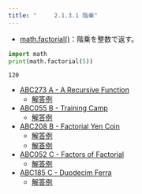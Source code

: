 ```yaml
---
title: "　　　2.1.3.1 階乗"
---
```


* [math.factorial()](https://docs.python.org/ja/3/library/math.html#math.factorial)：階乗を整数で返す。

```python:サンプルコード：sample_93.py
import math
print(math.factorial(5))
```

```text:実行結果
120
```

- [ABC273 A - A Recursive Function](https://atcoder.jp/contests/abc273/tasks/abc273_a)
    - [解答例](https://atcoder.jp/contests/abc273/submissions/36077313)
- [ABC055 B - Training Camp](https://atcoder.jp/contests/abc055/tasks/abc055_b)
    - [解答例](https://atcoder.jp/contests/abc055/submissions/15223586)
- [ABC208 B - Factorial Yen Coin](https://atcoder.jp/contests/abc208/tasks/abc208_b)
    - [解答例](https://atcoder.jp/contests/abc208/submissions/24702566)
    - [解答例](https://atcoder.jp/contests/abc208/submissions/24702575)
- [ABC052 C - Factors of Factorial](https://atcoder.jp/contests/abc052/tasks/arc067_a)
    - [解答例](https://atcoder.jp/contests/abc052/submissions/36457180)
- [ABC185 C - Duodecim Ferra](https://atcoder.jp/contests/abc185/tasks/abc185_c)
    - [解答例](https://atcoder.jp/contests/abc185/submissions/22580919)